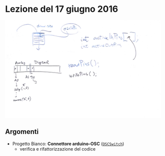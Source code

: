 # Lezione del 17 giugno 2016

![whiteboard](./BN_II_20160617.jpg)

## Argomenti

* Progetto Bianco: **Connettore arduino-OSC** ([`OSCSwitch`](https://github.com/frabia/Switch))
  * verifica e rifattorizzazione del codice
